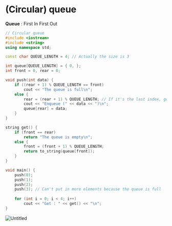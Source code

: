 # (Circular) queue
**Queue** : First In First Out

~~~C++
// Circular queue
#include <iostream>
#include <string>
using namespace std;

const char QUEUE_LENGTH = 4; // Actually the size is 3

int queue[QUEUE_LENGTH] = { 0, };
int front = 0, rear = 0;

void push(int data) {
	if ((rear + 1) % QUEUE_LENGTH == front)
		cout << "The queue is full\n";
	else {
		rear = (rear + 1) % QUEUE_LENGTH; // If it's the last index, go back to index 0, or else index++
		cout << "Enqueue (" << data << ")\n";
		queue[rear] = data;
	}
}

string get() {
	if (front == rear)
		return "The queue is empty\n";
	else {
		front = (front + 1) % QUEUE_LENGTH;
		return to_string(queue[front]);
	}
}

void main() {
	push(0);
	push(1);
	push(2);
	push(3); // Can't put in more elements because the queue is full
	
	for (int i = 0; i < 4; i++)
		cout << "Get : " << get() << "\n";
}
~~~
![Untitled](https://user-images.githubusercontent.com/67142421/148781335-6733cb27-860c-44ba-b39a-5f480d82d9a4.png)
